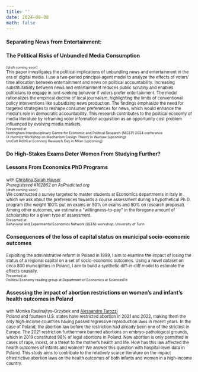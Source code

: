 ```yaml
---
title: ''
date: 2024-08-08
math: false
---
```

#### Separating News from Entertainment:
#### The Political Risks of Unbundled Media Consumption
<span style="font-size:0.65em;">[draft coming soon]</span> \
<span style="font-size:0.8em;">  This paper investigates the political implications of unbundling news and entertainment in the era of digital media. I use a two-period principal-agent model to analyze the effects of voters' time allocation between entertainment and news on political accountability. Increasing substitutability between news and entertainment reduces public scrutiny and enables politicians to engage in rent-seeking behavior if voters prefer entertainment. The model rationalizes the empirical decline of local journalism, highlighting the limits of conventional policy interventions like subsidizing news production. The findings emphasize the need for targeted strategies to reshape consumer preferences for news, which would enhance the media's role in democratic accountability. This research contributes to the political economy of media literature by reframing voter information acquisition as an opportunity cost problem influenced by evolving media markets.</span> \
<span style="font-size:0.65em;"> Presented at:\
Nottingham Interdisciplinary Centre for Economic and Political Research (NICEP) 2024 conference \
IX Hurwicz Workshop on Mechanism Design Theory in Warsaw (upcoming)\
UniCatt Political Economy Research Day in Milan (upcoming)
</span>

#### Do High-Stakes Exams Deter Women From Studying Further?
#### Lessons From Economics PhD Programs
<span style="font-size:0.8em;"> with [Christina Sarah Hauser](https://sites.google.com/view/christinasarahhauser)\
*Preregistered #162862 on AsPredicted.org*</span> \
<span style="font-size:0.65em;">[draft coming soon]</span> \
<span style="font-size:0.8em;"> We constructed a survey targeted to master students at Economics departments in Italy in which we ask about the preferences towards a course assessment during a hypothetical Ph.D. program (the weight 100% put on exams or 50% on exams and 50% on research proposal). Among other outcomes, we estimate a "willingness-to-pay" in the foregone amount of scholarship for a given type of assessment. </span> \
<span style="font-size:0.65em;"> Presented at:\
Behavioral and Experimental Economics Network (BEEN) workshop, University of Turin </span>

#### Consequences of the loss of capital status on municipal socio-economic outcomes
<span style="font-size:0.8em;">Exploiting the administrative reform in Poland in 1999, I aim to examine the impact of losing the status of a regional capital on a set of socio-economic outcomes. Using a novel dataset on circa 800 municiplities in Poland, I aim to build a synthetic diff-in-diff model to estimate the effects causally. </span> \
<span style="font-size:0.65em;"> Presented at:\
Political Economy reading group at Department of Economics at SciencesPo </span>

#### Assessing the impact of abortion restrictions on women’s and infant’s health outcomes in Poland
<span style="font-size:0.8em;"> with Monika Raulinajtys-Grzybek and [Alessandro Tarozzi](https://sites.google.com/site/alessandrotarozzi/home)\
Poland and fourteen U.S. states have restricted abortion in 2021 and 2022, making them the only high-income countries having passed regressive reproduction laws in recent years. In the case of Poland, the abortion law before the restriction had already been one of the strictest in Europe. The 2021 restriction furthermore banned abortions on embryo-pathological grounds, which in 2019 constituted 98% of legal abortions in Poland. Now abortion is only permitted in cases of rape, incest, or a threat to the mother’s health and life. How has this law affected the health outcomes of infants and women? We answer this question with hospital-level data in Poland. This study aims to contribute to the relatively scarce literature on the impact ofrestrictive abortion laws on the health outcomes of both infants and women in a high-income country. </span>
